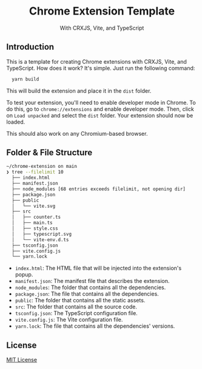<h1 align="center">Chrome Extension Template</h1>
<p align="center">With CRXJS, Vite, and TypeScript </p>

<h2>Introduction</h2>

This is a template for creating Chrome extensions with CRXJS, Vite, and TypeScript.
How does it work? It's simple. Just run the following command:

```sh
  yarn build
```

This will build the extension and place it in the `dist` folder.

To test your extension, you'll need to enable developer mode in Chrome. To do this, go to `chrome://extensions` and enable developer mode. Then, click on `Load unpacked` and select the `dist` folder. Your extension should now be loaded.

This should also work on any Chromium-based browser.

<h2>Folder & File Structure</h2>

```sh
~/chrome-extension on main
❯ tree --filelimit 10
  ├── index.html
  ├── manifest.json
  ├── node_modules [68 entries exceeds filelimit, not opening dir]
  ├── package.json
  ├── public
  │   └── vite.svg
  ├── src
  │   ├── counter.ts
  │   ├── main.ts
  │   ├── style.css
  │   ├── typescript.svg
  │   └── vite-env.d.ts
  ├── tsconfig.json
  ├── vite.config.js
  └── yarn.lock
```

- `index.html`: The HTML file that will be injected into the extension's popup.
- `manifest.json`: The manifest file that describes the extension.
- `node_modules`: The folder that contains all the dependencies.
- `package.json`: The file that contains all the dependencies.
- `public`: The folder that contains all the static assets.
- `src`: The folder that contains all the source code.
- `tsconfig.json`: The TypeScript configuration file.
- `vite.config.js`: The Vite configuration file.
- `yarn.lock`: The file that contains all the dependencies' versions.



<h2>License</h2>

[MIT License](./LICENSE)
